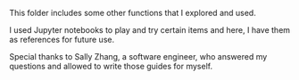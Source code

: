 This folder includes some other functions that I explored and used.

I used Jupyter notebooks to play and try certain items and here, I have them as references for future use. 

Special thanks to Sally Zhang, a software engineer, who answered my questions and allowed to write those guides for myself. 

